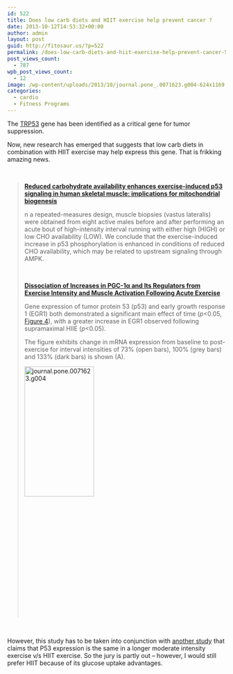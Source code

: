 ```yaml
---
id: 522
title: Does low carb diets and HIIT exercise help prevent cancer ?
date: 2013-10-12T14:53:32+00:00
author: admin
layout: post
guid: http://fitosaur.us/?p=522
permalink: /does-low-carb-diets-and-hiit-exercise-help-prevent-cancer-522/
post_views_count:
  - 787
wpb_post_views_count:
  - 12
image: /wp-content/uploads/2013/10/journal.pone_.0071623.g004-624x1169.png
categories:
  - cardio
  - Fitness Programs
---
```

The <a href="http://www.ncbi.nlm.nih.gov/gene/7157" onclick="_gaq.push(['_trackEvent', 'outbound-article', 'http://www.ncbi.nlm.nih.gov/gene/7157', 'TRP53']);" >TRP53</a> gene has been identified as a critical gene for tumor suppression.

Now, new research has emerged that suggests that low carb diets in combination with HIIT exercise may help express this gene. That is frikking amazing news.

&nbsp;

> <p id="page-title">
>   <a href="http://ajpregu.physiology.org/content/304/6/R450" onclick="_gaq.push(['_trackEvent', 'outbound-article', 'http://ajpregu.physiology.org/content/304/6/R450', 'Reduced carbohydrate availability enhances exercise-induced p53 signaling in human skeletal muscle: implications for mitochondrial biogenesis']);" ><strong>Reduced carbohydrate availability enhances exercise-induced p53 signaling in human skeletal muscle: implications for mitochondrial biogenesis</strong></a>
> </p>
> 
> n a repeated-measures design, muscle biopsies (vastus lateralis) were obtained from eight active males before and after performing an acute bout of high-intensity interval running with either high (HIGH) or low CHO availability (LOW). We conclude that the exercise-induced increase in p53 phosphorylation is enhanced in conditions of reduced CHO availability, which may be related to upstream signaling through AMPK.
> 
> &nbsp;
> 
> <a href="http://www.plosone.org/article/info%3Adoi%2F10.1371%2Fjournal.pone.0071623" onclick="_gaq.push(['_trackEvent', 'outbound-article', 'http://www.plosone.org/article/info%3Adoi%2F10.1371%2Fjournal.pone.0071623', 'Dissociation of Increases in PGC-1α and Its Regulators from Exercise Intensity and Muscle Activation Following Acute Exercise']);" ><strong>Dissociation of Increases in PGC-1α and Its Regulators from Exercise Intensity and Muscle Activation Following Acute Exercise</strong></a>
> 
> Gene expression of tumor protein 53 (p53) and early growth response 1 (EGR1) both demonstrated a significant main effect of time (_p_<0.05, <a href="http://www.plosone.org/article/info%3Adoi%2F10.1371%2Fjournal.pone.0071623#pone-0071623-g004" onclick="_gaq.push(['_trackEvent', 'outbound-article', 'http://www.plosone.org/article/info%3Adoi%2F10.1371%2Fjournal.pone.0071623#pone-0071623-g004', 'Figure 4']);" >Figure 4</a>), with a greater increase in EGR1 observed following supramaximal HIIE (_p_<0.05).
> 
> The figure exhibits change in mRNA expression from baseline to post-exercise for interval intensities of 73% (open bars), 100% (grey bars) and 133% (dark bars) is shown (A).
> 
> <a href="http://fitosaur.us/wp-content/uploads/2013/10/journal.pone_.0071623.g004.png" onclick="_gaq.push(['_trackEvent', 'outbound-article', 'http://fitosaur.us/wp-content/uploads/2013/10/journal.pone_.0071623.g004.png', '']);" ><img class="alignleft size-medium wp-image-523" alt="journal.pone.0071623.g004" src="http://fitosaur.us/wp-content/uploads/2013/10/journal.pone_.0071623.g004-160x300.png" width="160" height="300" srcset="http://www.fitosaur.us/wp-content/uploads/2013/10/journal.pone_.0071623.g004-160x300.png 160w, http://www.fitosaur.us/wp-content/uploads/2013/10/journal.pone_.0071623.g004-546x1024.png 546w, http://www.fitosaur.us/wp-content/uploads/2013/10/journal.pone_.0071623.g004-624x1169.png 624w, http://www.fitosaur.us/wp-content/uploads/2013/10/journal.pone_.0071623.g004.png 847w" sizes="(max-width: 160px) 100vw, 160px" /></a>
> 
> &nbsp;
> 
> &nbsp;
> 
> &nbsp;
> 
> &nbsp;
> 
> &nbsp;
> 
> &nbsp;
> 
> &nbsp;
> 
> &nbsp;
> 
> &nbsp;

&nbsp;

However, this study has to be taken into conjunction with <a href="http://www.ncbi.nlm.nih.gov/entrez/query.fcgi?db=PubMed&cmd=Search&doptcmdl=Citation&defaultField=Title+Word&term=Bartlett%5Bauthor%5D+AND+Matched+work+high-intensity+interval+and+continuous+running+induce+similar+increases+in+PGC-1alpha+mRNA%2C+AMPK%2C+p38%2C+and+p53+phosphorylation+in+human+skeletal+muscle" onclick="_gaq.push(['_trackEvent', 'outbound-article', 'http://www.ncbi.nlm.nih.gov/entrez/query.fcgi?db=PubMed&cmd=Search&doptcmdl=Citation&defaultField=Title+Word&term=Bartlett%5Bauthor%5D+AND+Matched+work+high-intensity+interval+and+continuous+running+induce+similar+increases+in+PGC-1alpha+mRNA%2C+AMPK%2C+p38%2C+and+p53+phosphorylation+in+human+skeletal+muscle', 'another study']);" >another study</a> that claims that P53 expression is the same in a longer moderate intensity exercise v/s HIIT exercise. So the jury is partly out &#8211; however, I would still prefer HIIT because of its glucose uptake advantages.